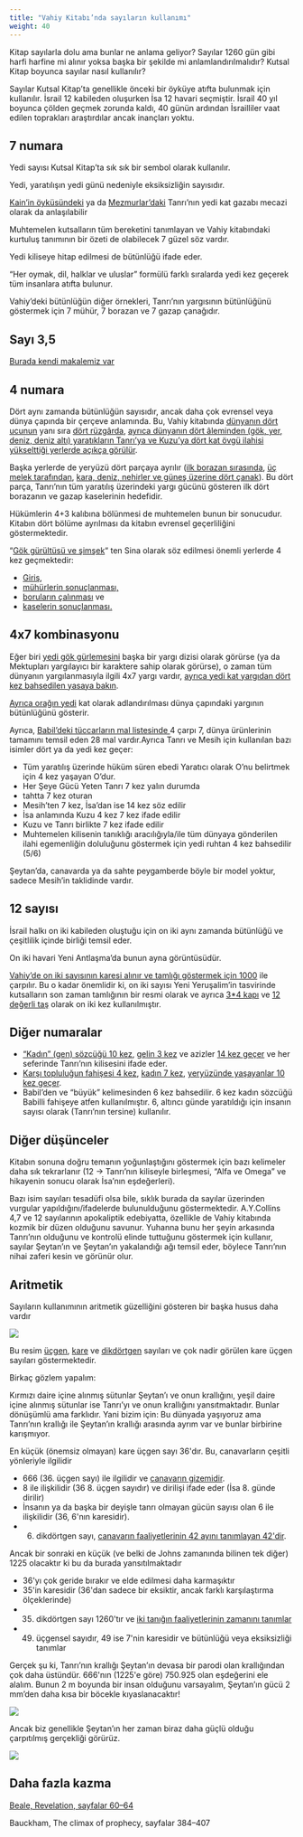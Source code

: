 ```yaml
---
title: "Vahiy Kitabı’nda sayıların kullanımı"
weight: 40
---
```



Kitap sayılarla dolu ama bunlar ne anlama geliyor? Sayılar 1260 gün gibi harfi harfine mi alınır yoksa başka bir şekilde mi anlamlandırılmalıdır? Kutsal Kitap boyunca sayılar nasıl kullanılır?

Sayılar Kutsal Kitap’ta genellikle önceki bir öyküye atıfta bulunmak için kullanılır. İsrail 12 kabileden oluşurken İsa 12 havari seçmiştir. İsrail 40 yıl boyunca çölden geçmek zorunda kaldı, 40 günün ardından İsrailliler vaat edilen toprakları araştırdılar ancak inançları yoktu.


## 7 numara

<a name="a499"></a>
Yedi sayısı Kutsal Kitap’ta sık sık bir sembol olarak kullanılır.

Yedi, yaratılışın yedi günü nedeniyle eksiksizliğin sayısıdır.

[Kain’in öyküsündeki](https://www.bibleserver.com/TR/Yarat%C4%B1l%C4%B1%C5%9F4%3A15) ya da [Mezmurlar’daki](https://www.bibleserver.com/TR/Mezmur79%3A12) Tanrı’nın yedi kat gazabı mecazi olarak da anlaşılabilir

Muhtemelen kutsalların tüm bereketini tanımlayan ve Vahiy kitabındaki kurtuluş tanımının bir özeti de olabilecek 7 güzel söz vardır.

Yedi kiliseye hitap edilmesi de bütünlüğü ifade eder.

“Her oymak, dil, halklar ve uluslar” formülü farklı sıralarda yedi kez geçerek tüm insanlara atıfta bulunur.

Vahiy’deki bütünlüğün diğer örnekleri, Tanrı’nın yargısının bütünlüğünü göstermek için 7 mühür, 7 borazan ve 7 gazap çanağıdır.


## Sayı 3,5

<a name="832f"></a>
[Burada kendi makalemiz var](../../../../bible/daniel/expl/the-secret-of-the-3-5-years)


## 4 numara

<a name="062b"></a>
Dört aynı zamanda bütünlüğün sayısıdır, ancak daha çok evrensel veya dünya çapında bir çerçeve anlamında. Bu, Vahiy kitabında [dünyanın dört ucunun](https://www.bibleserver.com/TR/Vahiy20%3A8) yanı sıra [dört rüzgârda](https://www.bibleserver.com/TR/Vahiy7%3A1), [ayrıca dünyanın dört âleminden (gök, yer, deniz, deniz altı) yaratıkların Tanrı’ya ve Kuzu’ya dört kat övgü ilahisi yükselttiği yerlerde açıkça görülür](https://www.bibleserver.com/TR/Vahiy5%3A13).

Başka yerlerde de yeryüzü dört parçaya ayrılır ([ilk borazan sırasında](https://www.bibleserver.com/TR/Vahiy8%3A7), [üç melek tarafından](https://www.bibleserver.com/TR/Vahiy14%3A7), [kara, deniz, nehirler ve güneş üzerine dört çanak](https://www.bibleserver.com/TR/Vahiy16%3A2-9)). Bu dört parça, Tanrı’nın tüm yaratılış üzerindeki yargı gücünü gösteren ilk dört borazanın ve gazap kaselerinin hedefidir.

Hükümlerin 4+3 kalıbına bölünmesi de muhtemelen bunun bir sonucudur. Kitabın dört bölüme ayrılması da kitabın evrensel geçerliliğini göstermektedir.

“[Gök gürültüsü ve şimşek](https://www.bibleserver.com/TR/M%C4%B1s%C4%B1rdan%20%C3%87%C4%B1k%C4%B1%C5%9F19%3A16-18)“ ten Sina olarak söz edilmesi önemli yerlerde 4 kez geçmektedir:

- [Giriş](https://www.bibleserver.com/TR/Vahiy4%3A5),
- [mühürlerin sonuçlanması,](https://www.bibleserver.com/TR/Vahiy8%3A5)
- [boruların çalınması](https://www.bibleserver.com/TR/Vahiy11%3A19) ve
- [kaselerin sonuçlanması.](https://www.bibleserver.com/TR/Vahiy16%3A18)



## 4x7 kombinasyonu

<a name="4df9"></a>
Eğer biri [yedi gök gürlemesini](https://www.bibleserver.com/TR/Vahiy10%3A3-7) başka bir yargı dizisi olarak görürse (ya da Mektupları yargılayıcı bir karaktere sahip olarak görürse), o zaman tüm dünyanın yargılanmasıyla ilgili 4x7 yargı vardır, [ayrıca yedi kat yargıdan dört kez bahsedilen yasaya bakın](https://www.bibleserver.com/TR/Levililer26%3A14-46).

[Ayrıca orağın yedi](https://www.bibleserver.com/TR/Vahiy14%3A14-19) kat olarak adlandırılması dünya çapındaki yargının bütünlüğünü gösterir.

Ayrıca, [Babil’deki tüccarların mal listesinde ](https://www.bibleserver.com/TR/Vahiy18%3A11-13)4 çarpı 7, dünya ürünlerinin tamamını temsil eden 28 mal vardır.Ayrıca Tanrı ve Mesih için kullanılan bazı isimler dört ya da yedi kez geçer:

- Tüm yaratılış üzerinde hüküm süren ebedi Yaratıcı olarak O’nu belirtmek için 4 kez yaşayan O’dur.
- Her Şeye Gücü Yeten Tanrı 7 kez yalın durumda
- tahtta 7 kez oturan
- Mesih’ten 7 kez, İsa’dan ise 14 kez söz edilir
- İsa anlamında Kuzu 4 kez 7 kez ifade edilir
- Kuzu ve Tanrı birlikte 7 kez ifade edilir
- Muhtemelen kilisenin tanıklığı aracılığıyla/ile tüm dünyaya gönderilen ilahi egemenliğin doluluğunu göstermek için yedi ruhtan 4 kez bahsedilir (5/6)


Şeytan’da, canavarda ya da sahte peygamberde böyle bir model yoktur, sadece Mesih’in taklidinde vardır.


## 12 sayısı

<a name="601b"></a>
İsrail halkı on iki kabileden oluştuğu için on iki aynı zamanda bütünlüğü ve çeşitlilik içinde birliği temsil eder.

On iki havari Yeni Antlaşma’da bunun ayna görüntüsüdür.

[Vahiy’de on iki sayısının karesi alınır ve tamlığı göstermek için 1000](https://www.bibleserver.com/TR/Vahiy7%3A4-8) ile çarpılır. Bu o kadar önemlidir ki, on iki sayısı Yeni Yeruşalim’in tasvirinde kutsalların son zaman tamlığının bir resmi olarak ve ayrıca [3*4 kapı](https://www.bibleserver.com/TR/Vahiy21%3A13) ve [12 değerli taş](https://www.bibleserver.com/TR/Vahiy21%3A19-20) olarak on iki kez kullanılmıştır.


## Diğer numaralar

<a name="b417"></a>
- [“Kadın” (gen) sözcüğü 10 kez](https://biblehub.com/greek/strongs_1135.htm), [gelin 3 kez](https://biblehub.com/greek/3565.htm) ve azizler [14 kez geçer](https://biblehub.com/greek/3565.htm) ve her seferinde Tanrı’nın kilisesini ifade eder.
- [Karşı topluluğun fahişesi 4 kez](https://biblehub.com/greek/4204.htm), [kadın 7 kez](https://biblehub.com/greek/1135.htm), [yeryüzünde yaşayanlar 10 kez geçer](https://biblehub.com/greek/3625.htm).
- Babil’den ve “büyük” kelimesinden 6 kez bahsedilir. 6 kez kadın sözcüğü Babilli fahişeye atfen kullanılmıştır. 6, altıncı günde yaratıldığı için insanın sayısı olarak (Tanrı’nın tersine) kullanılır.



## Diğer düşünceler

<a name="975c"></a>
Kitabın sonuna doğru temanın yoğunlaştığını göstermek için bazı kelimeler daha sık tekrarlanır (12 -&gt; Tanrı’nın kiliseyle birleşmesi, “Alfa ve Omega” ve hikayenin sonucu olarak İsa’nın eşdeğerleri).

Bazı isim sayıları tesadüfi olsa bile, sıklık burada da sayılar üzerinden vurgular yapıldığını/ifadelerde bulunulduğunu göstermektedir. A.Y.Collins 4,7 ve 12 sayılarının apokaliptik edebiyatta, özellikle de Vahiy kitabında kozmik bir düzen olduğunu savunur. Yuhanna bunu her şeyin arkasında Tanrı’nın olduğunu ve kontrolü elinde tuttuğunu göstermek için kullanır, sayılar Şeytan’ın ve Şeytan’ın yakalandığı ağı temsil eder, böylece Tanrı’nın nihai zaferi kesin ve görünür olur.


## Aritmetik

<a name="bc16"></a>
Sayıların kullanımının aritmetik güzelliğini gösteren bir başka husus daha vardır

![](/images/Numbers_tr.jpg)

Bu resim [üçgen](https://bilimgenc.tubitak.gov.tr/makale/ucgensel-sayi-nedir), [kare](https://tr.wikipedia.org/wiki/Tam_kare) ve [dikdörtgen](http://aymematematikailesi.blogspot.com/2017/09/dikdortgensel-sayilar.html) sayıları ve çok nadir görülen kare üçgen sayıları göstermektedir.

Birkaç gözlem yapalım:

Kırmızı daire içine alınmış sütunlar Şeytan’ı ve onun krallığını, yeşil daire içine alınmış sütunlar ise Tanrı’yı ve onun krallığını yansıtmaktadır. Bunlar dönüşümlü ama farklıdır. Yani bizim için: Bu dünyada yaşıyoruz ama Tanrı’nın krallığı ile Şeytan’ın krallığı arasında ayrım var ve bunlar birbirine karışmıyor.

En küçük (önemsiz olmayan) kare üçgen sayı 36'dır. Bu, canavarların çeşitli yönleriyle ilgilidir

- 666 (36. üçgen sayı) ile ilgilidir ve [canavarın gizemidir](https://www.bibleserver.com/TR/Vahiy13%3A18).
- 8 ile ilişkilidir (36 8. üçgen sayıdır) ve dirilişi ifade eder (İsa 8. günde dirilir)
- İnsanın ya da başka bir deyişle tanrı olmayan gücün sayısı olan 6 ile ilişkilidir (36, 6'nın karesidir).
- 6. dikdörtgen sayı, [canavarın faaliyetlerinin 42 ayını tanımlayan 42'dir](https://www.bibleserver.com/TR/Vahiy13%3A5).


Ancak bir sonraki en küçük (ve belki de Johns zamanında bilinen tek diğer) 1225 olacaktır ki bu da burada yansıtılmaktadır

- 36'yı çok geride bırakır ve elde edilmesi daha karmaşıktır
- 35'in karesidir (36'dan sadece bir eksiktir, ancak farklı karşılaştırma ölçeklerinde)
- 35. dikdörtgen sayı 1260'tır ve [iki tanığın faaliyetlerinin zamanını tanımlar](https://www.bibleserver.com/TR/Vahiy11%3A3)
- 49. üçgensel sayıdır, 49 ise 7'nin karesidir ve bütünlüğü veya eksiksizliği tanımlar


Gerçek şu ki, Tanrı’nın krallığı Şeytan’ın devasa bir parodi olan krallığından çok daha üstündür. 666'nın (1225'e göre) 750.925 olan eşdeğerini ele alalım. Bunun 2 m boyunda bir insan olduğunu varsayalım, Şeytan’ın gücü 2 mm’den daha kısa bir böcekle kıyaslanacaktır!

![](/images/Numbers2_tr1.jpg)

Ancak biz genellikle Şeytan’ın her zaman biraz daha güçlü olduğu çarpıtılmış gerçekliği görürüz.

![](/images/Numbers2_tr2.jpg)

## Daha fazla kazma

<a name="52da"></a>
[Beale, Revelation, sayfalar 60–64](../../../../gen/background/ressources/how-to-study-the-book-of-revelation#1b3a)

Bauckham, The climax of prophecy, sayfalar 384–407






[](https://github.com/revelation-today/revelation-today/blob/main/exampleSite/content/docs/background/structure/expl/the-use-of-numbers-in-the-book-of-revelation.tr.md)

